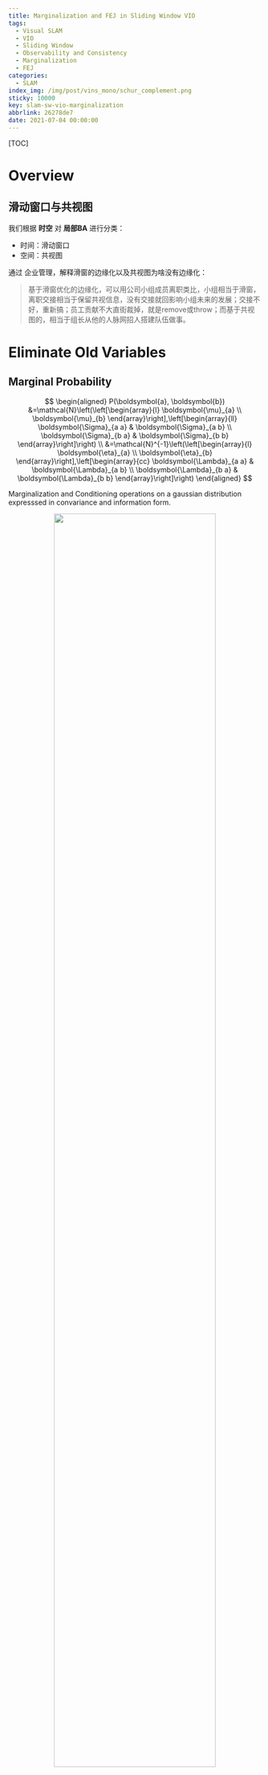 ```yaml
---
title: Marginalization and FEJ in Sliding Window VIO
tags:
  - Visual SLAM
  - VIO
  - Sliding Window
  - Observability and Consistency
  - Marginalization
  - FEJ
categories: 
  - SLAM 
index_img: /img/post/vins_mono/schur_complement.png
sticky: 10000
key: slam-sw-vio-marginalization
abbrlink: 26278de7
date: 2021-07-04 00:00:00
---
```


[TOC]

# Overview

## 滑动窗口与共视图

我们根据 **时空** 对 **局部BA** 进行分类：

* 时间：滑动窗口
* 空间：共视图

通过 企业管理，解释滑窗的边缘化以及共视图为啥没有边缘化：

> 基于滑窗优化的边缘化，可以用公司小组成员离职类比，小组相当于滑窗，离职交接相当于保留共视信息，没有交接就回影响小组未来的发展；交接不好，重新搞；员工贡献不大直街裁掉，就是remove或throw；而基于共视图的，相当于组长从他的人脉网招人搭建队伍做事。


# Eliminate Old Variables

## Marginal Probability

$$
\begin{aligned}
  P(\boldsymbol{a}, \boldsymbol{b})
  &=\mathcal{N}\left(\left[\begin{array}{l}
  \boldsymbol{\mu}_{a} \\
  \boldsymbol{\mu}_{b}
  \end{array}\right],\left[\begin{array}{ll}
  \boldsymbol{\Sigma}_{a a} & \boldsymbol{\Sigma}_{a b} \\
  \boldsymbol{\Sigma}_{b a} & \boldsymbol{\Sigma}_{b b}
  \end{array}\right]\right) \\
  &=\mathcal{N}^{-1}\left(\left[\begin{array}{l}
  \boldsymbol{\eta}_{a} \\
  \boldsymbol{\eta}_{b}
  \end{array}\right],\left[\begin{array}{cc}
  \boldsymbol{\Lambda}_{a a} & \boldsymbol{\Lambda}_{a b} \\
  \boldsymbol{\Lambda}_{b a} & \boldsymbol{\Lambda}_{b b}
  \end{array}\right]\right)
\end{aligned}
$$

Marginalization and Conditioning operations on a gaussian distribution expresssed in convariance and information form.

<p align="center">
  <img src="/img/post/vins_mono/marginalization-condition.png" style="width:80%;"/>
</p>

## Three Math Methods for Marginalization

* Throwing Rows and Cols with Covariance Matrix (Filter-based)

* **Nullspace Projection** with Jacobian Matrix (MSCKF)

  - SVD
  - QR

* **Schur Complement** with Hessian/Information Matrix (Optimization-based Sliding window)

### 舒尔补 (Schur Complement)

$$
M=
\left[\begin{array}{ll}
A & B \\
C & D
\end{array}\right]
$$

则 **D在M中的舒尔补** 为

$$
M / D := A-B D^{-1} C
$$

#### 在矩阵方程求解中的应用

线性方程组

$$
\begin{aligned}
&A x+B y=a \\
&C x+D y=b
\end{aligned}
$$

利用 D的舒尔补 先求 $x$

$$
\left(A-B D^{-1} C\right) x=a-B D^{-1} b
$$

解出未知量 $x$ 之后带入第二个方程 $C x+D y=b$ 就可以解出 $y$

## Marginalization in VINS-Mono

### Two way marginalization

* 当滑动窗口中第二新的图像帧为关键帧，则 marg 最老的帧,以及上面的路标点;
* 当滑动窗口中第二新的图像帧不是关键帧,则丢弃这一帧上的视觉测量信息，IMU 预积分传给下一帧。

<p align="center">
  <img src="/img/post/vins_mono/marginalization.png"/>
</p>

### 数据结构

<p align="center">
  <img src="/img/post/vins_mono/marg_datastructure.png" style="width:100%;"/>
</p>

### 代码逻辑

#### addResidualBlockInfo

```cpp
factors.emplace_back(residual_block_info);

std::vector<int> &drop_set = residual_block_info->drop_set;
std::vector<double *> &parameter_blocks = residual_block_info->parameter_blocks;

for (int i = 0; i < parameter_blocks.size(); i++) {
    long addr = reinterpret_cast<long>(parameter_blocks[i]);
    parameter_block_size[addr] =
        residual_block_info->cost_function->parameter_block_sizes()[i];
}

for (int i = 0; i < drop_set.size(); i++) {
    long addr = reinterpret_cast<long>(parameter_blocks[drop_set[i]]);
    parameter_block_idx[addr] = 0;
}
```

#### preMarginalize

```cpp
for (auto it : factors) {
    it->Evaluate(); // 利用多态性分别计算所有状态变量构成的残差和雅克比矩阵

    std::vector<int> block_sizes = it->cost_function->parameter_block_sizes();

    for (int i = 0; i < static_cast<int>(block_sizes.size()); i++) {
        int size = block_sizes[i];
        long addr = reinterpret_cast<long>(it->parameter_blocks[i]);
        if (parameter_block_data.find(addr) == parameter_block_data.end()) {
            double \*data = new double[size];
            memcpy(data, it->parameter_blocks[i], sizeof(double) * size);
            parameter_block_data[addr] = data;
        }
    }
}
```

#### marginalize

##### Marginalization via Schur complement on information matrix

<p align="center">
  <img src="/img/post/vins_mono/schur_complement.png" style="width:90%;"/>
</p>

##### fill in of the information matrix

<p align="center">
  <img src="/img/post/vins_mono/marg_H_fillin.png" style="width:100%;"/>
</p>

##### linearized_jacobians & linearized_residuals

<p align="center">
  <img src="/img/post/vins_mono/marg_linearize_J_r.jpg" style="width:100%;"/>
</p>

```cpp
A = Arr - Arm * Amm_inv * Amr;
b = brr - Arm * Amm_inv * bmm;

Eigen::SelfAdjointEigenSolver<Eigen::MatrixXd> saes2(A);
Eigen::VectorXd S     = Eigen::VectorXd((saes2.eigenvalues().array() > eps).select(saes2.eigenvalues().array(), 0));
Eigen::VectorXd S_inv = Eigen::VectorXd((saes2.eigenvalues().array() > eps).select(saes2.eigenvalues().array().inverse(), 0));

Eigen::VectorXd S_sqrt     =     S.cwiseSqrt();
Eigen::VectorXd S_inv_sqrt = S_inv.cwiseSqrt();

linearized_jacobians =     S_sqrt.asDiagonal() * saes2.eigenvectors().transpose();
linearized_residuals = S_inv_sqrt.asDiagonal() * saes2.eigenvectors().transpose() * b;
```

#### MarginalizationFactor::Evaluate

<p align="center">
  <img src="/img/post/vins_mono/marg_update_prior_residual.png"/>
</p>

```cpp
int n = marginalization_info->n;
int m = marginalization_info->m;

Eigen::VectorXd dx(n);
for (int i = 0; i < static_cast<int>(marginalization_info->keep_block_size.size()); i++) {
    int size = marginalization_info->keep_block_size[i];
    int idx  = marginalization_info->keep_block_idx[i] - m;
    Eigen::VectorXd x  = Eigen::Map<const Eigen::VectorXd>(parameters[i], size);
    Eigen::VectorXd x0 = Eigen::Map<const Eigen::VectorXd>(marginalization_info->keep_block_data[i], size);
    if (size != 7)
        dx.segment(idx, size) = x - x0;
    else {
        Eigen::Quaterniond q_tmp =
            Eigen::Quaterniond(x0(6), x0(3), x0(4), x0(5)).inverse() * Eigen::Quaterniond(x(6), x(3), x(4), x(5));
        dx.segment<3>(idx + 0) = x.head<3>() - x0.head<3>();
        dx.segment<3>(idx + 3) = 2.0 * Utility::positify(q_tmp).vec();
        if (!(q_tmp.w() >= 0)) {
            dx.segment<3>(idx + 3) = 2.0 * -Utility::positify(q_tmp).vec();
        }
    }
}

Eigen::Map<Eigen::VectorXd>(residuals, n) =
    marginalization_info->linearized_residuals + marginalization_info->linearized_jacobians * dx;

if (jacobians) {
    for (int i = 0; i < static_cast<int>(marginalization_info->keep_block_size.size()); i++) {
        if (jacobians[i]) {
            int size = marginalization_info->keep_block_size[i];
            int local_size = marginalization_info->localSize(size);
            int idx = marginalization_info->keep_block_idx[i] - m;
            Eigen::Map<Eigen::Matrix<double, Eigen::Dynamic, Eigen::Dynamic, Eigen::RowMajor>> jacobian(jacobians[i], n, size);
            jacobian.setZero();
            jacobian.leftCols(local_size) = marginalization_info->linearized_jacobians.middleCols(idx, local_size);
        }
    }
}
```

# Add New Variables

## Consistency in SW

<p align="center">
  <img src="/img/post/sliding_window/sw_consistency.png" style="width:90%;"/>
</p>

多个解的问题，变成了一个确定解。不可观的变量，变成了可观的。

## 边缘化后增加新变量

<p align="center">
  <img src="/img/post/sliding_window/sw_new_node.png"/>
</p>

注意: $\xi_2$ 自身的信息矩阵由两部分组成,这会使得系统存在潜在风险。

**滑动窗口中的问题**：滑动窗口算法中,对于同一个变量,不同残差对其计算雅克比矩阵时线性化点可能不一致,导致信息矩阵可以分成两部分,相当于在信息矩阵中多加了一些信息,使得其零空间出现了变化。

<p align="center">
  <img src="/img/post/sliding_window/sw_new_node1.png"/>
</p>

**解决办法：First Estimated Jacobian。**

### First Estimate Jacobian (FEJ)

FEJ 算法：不同残差对同一个状态求雅克比时，线性化点必须一致，这样就能避免零空间退化而使得不可观变量变得可观。
